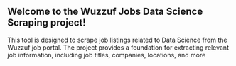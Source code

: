 ## Welcome to the Wuzzuf Jobs Data Science Scraping project!
This tool is designed to scrape job listings related to Data Science from the Wuzzuf job portal. The project provides a foundation for extracting relevant job information, including job titles, companies, locations, and more
